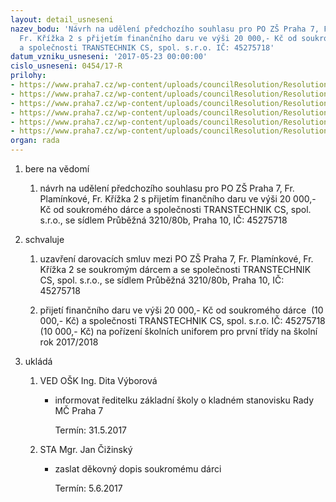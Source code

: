 ```yaml
---
layout: detail_usneseni
nazev_bodu: 'Návrh na udělení předchozího souhlasu pro PO ZŠ Praha 7, Fr. Plamínkové,
  Fr. Křížka 2 s přijetím finančního daru ve výši 20 000,- Kč od soukromého dárce
  a společnosti TRANSTECHNIK CS, spol. s.r.o. IČ: 45275718'
datum_vzniku_usneseni: '2017-05-23 00:00:00'
cislo_usneseni: 0454/17-R
prilohy:
- https://www.praha7.cz/wp-content/uploads/councilResolution/Resolutions/29143/export/1Duvodovazprava~203448.doc
- https://www.praha7.cz/wp-content/uploads/councilResolution/Resolutions/29143/export/2ZadostZSPlaminkove~203447.pdf
- https://www.praha7.cz/wp-content/uploads/councilResolution/Resolutions/29143/export/3DarovacismlouvaPJ~203446.doc
- https://www.praha7.cz/wp-content/uploads/councilResolution/Resolutions/29143/export/4DarovacismlouvaTranstechnik~203444.doc
- https://www.praha7.cz/wp-content/uploads/councilResolution/Resolutions/29143/export/5VypisOR~203442.pdf
- https://www.praha7.cz/wp-content/uploads/councilResolution/Resolutions/29143/export/export~296083.pdf
organ: rada
---
```

<ol class="urzList_view" id="urzList">
<li class="urzClass1" id=""><span name="1">bere na vědomí</span>
<ol class="urzOlClass">
<li class="urzClass2" style="TEXT-ALIGN: left" id=""><span><p>návrh na udělení předchozího souhlasu pro PO ZŠ Praha 7, Fr. Plamínkové, Fr. Křížka 2 s přijetím finančního daru ve výši 20 000,- Kč od soukromého dárce a společnosti TRANSTECHNIK CS, spol. s.r.o., se sídlem Průběžná 3210/80b, Praha 10,&nbsp;IČ: 45275718</p></span></li></ol></li>
<li class="urzClass1" id=""><span name="24">schvaluje</span>
<ol class="urzOlClass">
<li class="urzClass2" style="TEXT-ALIGN: left" id=""><span><p>uzavření darovacích smluv&nbsp;mezi PO ZŠ Praha 7, Fr. Plamínkové, Fr. Křížka 2 se soukromým dárcem a se&nbsp;společnosti TRANSTECHNIK CS, spol. s.r.o., se sídlem&nbsp;Průběžná 3210/80b, Praha 10, IČ: 45275718</p></span></li>
<li class="urzClass2" style="TEXT-ALIGN: left" id=""><span><p>přijetí finančního daru ve výši 20 000,- Kč od soukromého dárce&nbsp; (10 000,- Kč) a společnosti TRANSTECHNIK CS, spol. s.r.o. IČ: 45275718 (10 000,- Kč) na pořízení školních uniforem pro první třídy na školní rok 2017/2018</p></span></li></ol></li><li class="urzClass1" id="urzUkoly"><span name="1">ukládá</span><ol class="urzOlClass"><li class="urzClass2"><span><p>VED OŠK Ing. Dita Výborová</p></span><ul class="urzUlClass"><li class="urzClass3"><span><p>informovat ředitelku základní školy o kladném stanovisku Rady MČ Praha 7</p></span><span class="urzUkolTermin">  Termín:&nbsp;31.5.2017</span></li></ul></li><li class="urzClass2"><span><p>STA Mgr. Jan Čižinský</p></span><ul class="urzUlClass"><li class="urzClass3"><span><p>zaslat děkovný dopis soukromému dárci</p></span><span class="urzUkolTermin">  Termín:&nbsp;5.6.2017</span></li></ul></li></ol></li>
</ol>